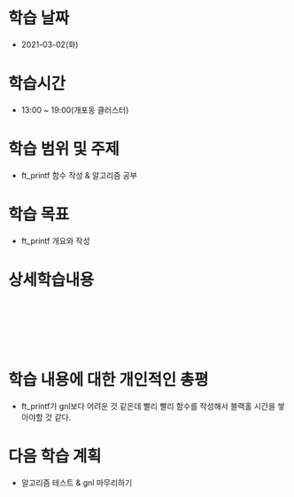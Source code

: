 # 학습 날짜  

* 2021-03-02(화)  



# 학습시간

* 13:00 ~ 19:00(개포동 클러스터)



# 학습 범위 및 주제 

* ft_printf 함수 작성 & 알고리즘 공부



# 학습 목표

* ft_printf 개요와 작성



# 상세학습내용

<br/><br/>



<br/>
<br/>

# 학습 내용에 대한 개인적인 총평

* ft_printf가 gnl보다 어려운 것 같은데 빨리 빨리 함수를 작성해서 블랙홀 시간을 쌓아야할 것 같다.



# 다음 학습 계획 

* 알고리즘 테스트 & gnl 마무리하기
